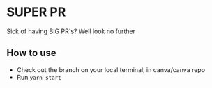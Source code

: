 # SUPER PR

Sick of having BIG PR's? Well look no further

## How to use

- Check out the branch on your local terminal, in canva/canva repo
- Run `yarn start`
